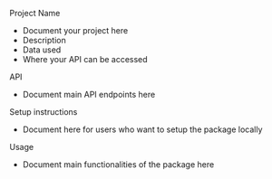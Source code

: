 Project Name
 - Document your project here
 - Description
 - Data used
 - Where your API can be accessed

API
 - Document main API endpoints here

Setup instructions
 - Document here for users who want to setup the package locally

Usage
 - Document main functionalities of the package here
